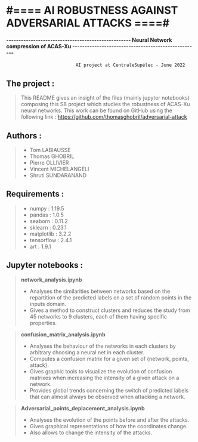 # #==== AI ROBUSTNESS AGAINST ADVERSARIAL ATTACKS ====#
#### --------------------------------------------------- Neural Network compression of ACAS-Xu ----------------------------------------------------
					    	  AI project at CentraleSupélec - June 2022


## The project :
> This README gives an insight of the files (mainly jupyter notebooks) composing this S8 
> project which studies the robustness of ACAS-Xu neural networks. This work can be found
> on GitHub using the following link : https://github.com/thomasghobril/adversarial-attack


## Authors : 
> - Tom LABIAUSSE
> - Thomas GHOBRIL
> - Pierre OLLIVIER
> - Vincent MICHELANGELI
> - Shruti SUNDARANAND


## Requirements :
> - numpy : 1.19.5
> - pandas : 1.0.5
> - seaborn : 0.11.2
> - sklearn : 0.23.1
> - matplotlib : 3.2.2
> - tensorflow : 2.4.1
> - art : 1.9.1


## Jupyter notebooks :

> **network_analysis.ipynb**
> - Analyses the similarities between networks based on the repartition of the predicted labels
> on a set of random points in the inputs domain. 
> - Gives a method to construct clusters and 
> reduces the study from 45 networks to 9 clusters, each of them having specific properties.

> **confusion_matrix_analysis.ipynb**
> - Analyses the behaviour of the networks in each clusters by arbitrary choosing a neural net
> in each cluster.
> - Computes a confusion matrix for a given set of {network, points, attack}.
> - Gives graphic tools to visualize the evolution of confusion matrixes when increasing the
> intensity of a given attack on a network.
> - Provides global trends concerning the switch of
> predicted labels that can almost always be observed when attacking a network.

> **Adversarial_points_deplacement_analysis.ipynb**
> - Analyses the evolution of the points before and after the attacks.
> - Gives graphical representations of how the coordinates change.
> - Also allows to change the intensity of the attacks.





